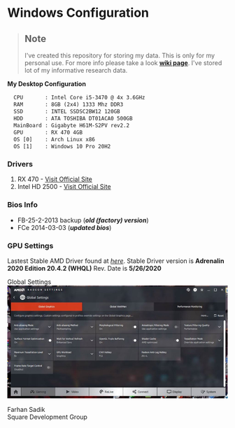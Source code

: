 # Windows Configuration

> ## Note 
> I've created this repository for storing my data. This is only for my personal use. For more info please take a look [**wiki page**](https://github.com/farhansadik/windows-setup/wiki). I've stored lot of my informative research data.



<b> My Desktop Configuration </b>

```
  CPU       : Intel Core i5-3470 @ 4x 3.6GHz
  RAM       : 8GB (2x4) 1333 Mhz DDR3
  SSD       : INTEL SSDSC2BW12 120GB
  HDD       : ATA TOSHIBA DT01ACA0 500GB
  MainBoard : Gigabyte H61M-S2PV rev2.2
  GPU       : RX 470 4GB 
  OS [0]    : Arch Linux x86
  OS [1]    : Windows 10 Pro 20H2 
```



### Drivers 

1. RX 470 - [Visit Official Site](https://www.amd.com/en/support/graphics/radeon-400-series/radeon-rx-400-series/radeon-rx-470)
2. Intel HD 2500 - [Visit Official Site](https://downloadcenter.intel.com/product/81501/Intel-HD-Graphics-2500)

### Bios Info 
 * FB-25-2-2013 backup (***old (factory) version***)
 * FCe 2014-03-03 (***updated bios***)

### GPU Settings

Lastest Stable AMD Driver found at [*here*](https://www.amd.com/en/support/graphics/radeon-400-series/radeon-rx-400-series/radeon-rx-470). Stable Driver version is **Adrenalin 2020 Edition 20.4.2 (WHQL)** Rev. Date is **5/26/2020** 


Global Settings 
![amd_global_settings.jpg](amd_global_settings.jpg)





Farhan Sadik <br>
Square Development Group
